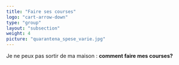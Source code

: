 ```yaml
---
title: "Faire ses courses"
logo: "cart-arrow-down"
type: "group"
layout: "subsection"
weight: 4
picture: "quarantena_spese_varie.jpg"
---
```


Je ne peux pas sortir de ma maison : **comment faire mes courses?**

